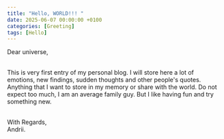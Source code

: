 ```yaml
---
title: "Hello, WORLD!!! "
date: 2025-06-07 00:00:00 +0100
categories: [Greeting]
tags: [Hello]
---
```


Dear universe,<br><br>

This is very first entry of my personal blog. I will store here a lot of emotions, new findings, sudden thoughts and other people's quotes. Anything that I want to store in my memory or share with the world. Do not expect too much, I am an average family guy. But I like having fun and try something new.<br><br>

With Regards,<br>
Andrii.